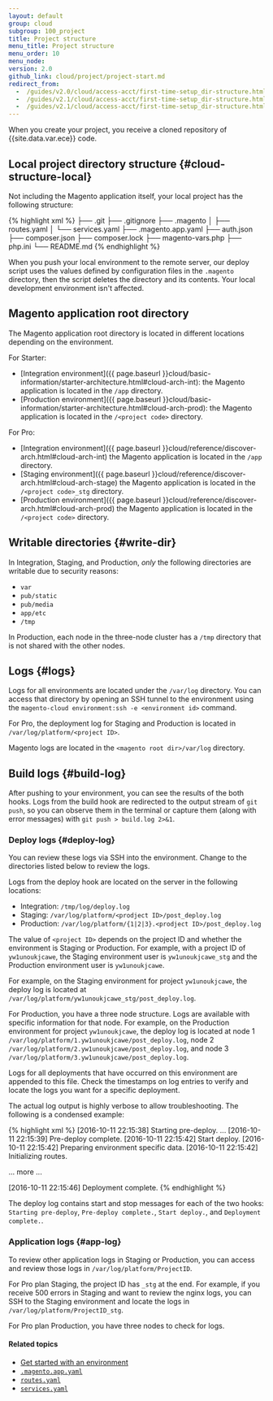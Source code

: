```yaml
---
layout: default
group: cloud
subgroup: 100_project
title: Project structure
menu_title: Project structure
menu_order: 10
menu_node:
version: 2.0
github_link: cloud/project/project-start.md
redirect_from:
  -  /guides/v2.0/cloud/access-acct/first-time-setup_dir-structure.html
  -  /guides/v2.1/cloud/access-acct/first-time-setup_dir-structure.html
  -  /guides/v2.1/cloud/access-acct/first-time-setup_dir-structure.html
---
```


When you create your project, you receive a cloned repository of {{site.data.var.ece}} code.

## Local project directory structure {#cloud-structure-local}
Not including the Magento application itself, your local project has the following structure:

{% highlight xml %}
├── .git
├── .gitignore
├── .magento
│   ├── routes.yaml
│   └── services.yaml
├── .magento.app.yaml
├── auth.json
├── composer.json
├── composer.lock
├── magento-vars.php
├── php.ini
└── README.md
{% endhighlight %}

<div class="bs-callout bs-callout-info" id="info">
  <p>When you push your local environment to the remote server, our deploy script uses the values defined by configuration files in the <code>.magento</code> directory, then the script deletes the directory and its contents. Your local development environment isn't affected.</p>
</div>

## Magento application root directory
The Magento application root directory is located in different locations depending on the environment.

For Starter:

* [Integration environment]({{ page.baseurl }}cloud/basic-information/starter-architecture.html#cloud-arch-int): the Magento application is located in the `/app` directory.
* [Production environment]({{ page.baseurl }}cloud/basic-information/starter-architecture.html#cloud-arch-prod): the Magento application is located in the `/<project code>` directory.

For Pro:

* [Integration environment]({{ page.baseurl }}cloud/reference/discover-arch.html#cloud-arch-int) the Magento application is located in the `/app` directory.
* [Staging environment]({{ page.baseurl }}cloud/reference/discover-arch.html#cloud-arch-stage) the Magento application is located in the `/<project code>_stg` directory.
* [Production environment]({{ page.baseurl }}cloud/reference/discover-arch.html#cloud-arch-prod) the Magento application is located in the ` /<project code>` directory.

## Writable directories {#write-dir}
In Integration, Staging, and Production, *only* the following directories are writable due to security reasons:

*	`var`
*	`pub/static`
*	`pub/media`
*	`app/etc`
*	`/tmp`

<div class="bs-callout bs-callout-info" id="info">
  <p>In Production, each node in the three-node cluster has a <code>/tmp</code> directory that is not shared with the other nodes.</p>
</div>

## Logs {#logs}
Logs for all environments are located under the `/var/log` directory. You can access that directory by opening an SSH tunnel to the environment using the `magento-cloud environment:ssh -e <environment id>` command.

For Pro, the deployment log for Staging and Production is located in `/var/log/platform/<project ID>`.

Magento logs are located in the `<magento root dir>/var/log` directory.

## Build logs {#build-log}
After pushing to your environment, you can see the results of the both hooks. Logs from the build hook are redirected to the output stream of `git push`, so you can observe them in the terminal or capture them (along with error messages) with `git push > build.log 2>&1`.

### Deploy logs {#deploy-log}
You can review these logs via SSH into the environment. Change to the directories listed below to review the logs.

Logs from the deploy hook are located on the server in the following locations:

*	Integration: `/tmp/log/deploy.log`
*	Staging: `/var/log/platform/<prodject ID>/post_deploy.log`
*	Production: `/var/log/platform/{1|2|3}.<prodject ID>/post_deploy.log`

The value of `<project ID>` depends on the project ID and whether the environment is Staging or Production. For example, with a project ID of `yw1unoukjcawe`, the Staging environment user is `yw1unoukjcawe_stg` and the Production environment user is `yw1unoukjcawe`.

For example, on the Staging environment for project `yw1unoukjcawe`, the deploy log is located at `/var/log/platform/yw1unoukjcawe_stg/post_deploy.log`.

For Production, you have a three node structure. Logs are available with specific information for that node. For example, on the Production environment for project `yw1unoukjcawe`, the deploy log is located at node 1 `/var/log/platform/1.yw1unoukjcawe/post_deploy.log`, node 2 `/var/log/platform/2.yw1unoukjcawe/post_deploy.log`, and node 3 `/var/log/platform/3.yw1unoukjcawe/post_deploy.log`.

Logs for all deployments that have occurred on this environment are appended to this file. Check the timestamps on log entries to verify and locate the logs you want for a specific deployment.

The actual log output is highly verbose to allow troubleshooting. The following is a condensed example:

{% highlight xml %}
[2016-10-11 22:15:38] Starting pre-deploy.
...
[2016-10-11 22:15:39] Pre-deploy complete.
[2016-10-11 22:15:42] Start deploy.
[2016-10-11 22:15:42] Preparing environment specific data.
[2016-10-11 22:15:42] Initializing routes.

... more ...

[2016-10-11 22:15:46] Deployment complete.
{% endhighlight %}

The deploy log contains start and stop messages for each of the two hooks:
`Starting pre-deploy`, `Pre-deploy complete.`, `Start deploy.`, and `Deployment complete.`.

### Application logs {#app-log}
To review other application logs in Staging or Production, you can access and review those logs in `/var/log/platform/ProjectID`.

For Pro plan Staging, the project ID has `_stg` at the end. For example, if you receive 500 errors in Staging and want to review the nginx logs, you can SSH to the Staging environment and locate the logs in `/var/log/platform/ProjectID_stg`.

For Pro plan Production, you have three nodes to check for logs.

#### Related topics
*	[Get started with an environment]({{page.baseurl}}cloud/env/environments-start.html)
*	[`.magento.app.yaml`]({{page.baseurl}}cloud/project/project-conf-files_magento-app.html)
*	[`routes.yaml`]({{page.baseurl}}cloud/project/project-conf-files_routes.html)
*	[`services.yaml`]({{page.baseurl}}cloud/project/project-conf-files_services.html)
